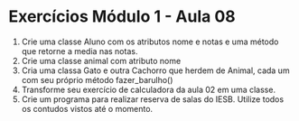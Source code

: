# Exercícios Módulo 1 - Aula 08

1. Crie uma classe Aluno com os atributos nome e notas e uma método que retorne a media nas notas.
2. Crie uma classe animal com atributo nome
3. Cria uma classa Gato e outra Cachorro que herdem de Animal, cada um com seu próprio método fazer_barulho()
4. Transforme seu exercício de calculadora da aula 02 em uma classe.
5. Crie um programa para realizar reserva de salas do IESB. Utilize todos os contudos vistos até o momento.